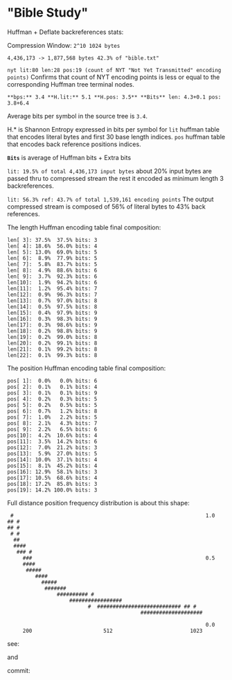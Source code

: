 # "Bible Study"

Huffman + Deflate backreferences stats:

Compression Window: ```2^10 1024 bytes``` 

```4,436,173 -> 1,877,568 bytes 42.3% of "bible.txt"```

```nyt lit:80 len:28 pos:19 (count of NYT "Not Yet Transmitted" encoding points)```
Confirms that count of NYT encoding points is less or equal to the 
corresponding Huffman tree terminal nodes. 

```**bps:** 3.4 **H.lit:** 5.1 **H.pos: 3.5** **Bits** len: 4.3+0.1 pos: 3.8+6.4```

Average bits per symbol in the source tree is ```3.4```.

H.* is Shannon Entropy expressed in bits per symbol for
```lit``` huffman table that encodes literal bytes and first 30 base length indices.
```pos``` huffman table that encodes back reference positions indices.

**```Bits```** is average of Huffman bits + Extra bits

```lit: 19.5% of total 4,436,173 input bytes```
about 20% input bytes are passed thru to compressed stream
the rest it encoded as minimum length 3 backreferences.

```lit: 56.3% ref: 43.7% of total 1,539,161 encoding points```
The output compressed stream is composed of 56% of literal bytes
to 43% back references.


The length Huffman encoding table final composition:
```
len[ 3]: 37.5%  37.5% bits: 3
len[ 4]: 18.6%  56.0% bits: 4
len[ 5]: 13.0%  69.0% bits: 5
len[ 6]:  8.9%  77.9% bits: 5
len[ 7]:  5.8%  83.7% bits: 5
len[ 8]:  4.9%  88.6% bits: 6
len[ 9]:  3.7%  92.3% bits: 6
len[10]:  1.9%  94.2% bits: 6
len[11]:  1.2%  95.4% bits: 7
len[12]:  0.9%  96.3% bits: 7
len[13]:  0.7%  97.0% bits: 8
len[14]:  0.5%  97.5% bits: 8
len[15]:  0.4%  97.9% bits: 9
len[16]:  0.3%  98.3% bits: 9
len[17]:  0.3%  98.6% bits: 9
len[18]:  0.2%  98.8% bits: 9
len[19]:  0.2%  99.0% bits: 8
len[20]:  0.2%  99.1% bits: 8
len[21]:  0.1%  99.2% bits: 8
len[22]:  0.1%  99.3% bits: 8
```

The position Huffman encoding table final composition:
```
pos[ 1]:  0.0%   0.0% bits: 6
pos[ 2]:  0.1%   0.1% bits: 4
pos[ 3]:  0.1%   0.1% bits: 9
pos[ 4]:  0.2%   0.3% bits: 5
pos[ 5]:  0.2%   0.5% bits: 5
pos[ 6]:  0.7%   1.2% bits: 8
pos[ 7]:  1.0%   2.2% bits: 5
pos[ 8]:  2.1%   4.3% bits: 7
pos[ 9]:  2.2%   6.5% bits: 6
pos[10]:  4.2%  10.6% bits: 4
pos[11]:  3.5%  14.2% bits: 6
pos[12]:  7.0%  21.2% bits: 3
pos[13]:  5.9%  27.0% bits: 5
pos[14]: 10.0%  37.1% bits: 4
pos[15]:  8.1%  45.2% bits: 4
pos[16]: 12.9%  58.1% bits: 3
pos[17]: 10.5%  68.6% bits: 4
pos[18]: 17.2%  85.8% bits: 3
pos[19]: 14.2% 100.0% bits: 3
```

Full distance position frequency distribution is about this shape:
```
 #                                                              1.0
## #                                                           
## #                                                           
 # #                                                           
  ##                                                           
  ####                                                         
   ### #                                                       
     ###                                                        0.5
     ####                                                      
      #####                                                    
         ####                                                  
           #####                                               
            #######                                            
                ########## #                                   
                    #################                          
                          #  ########################### ## #  
                                           ####################
                                                               
                                                                0.0
     200                       512                         1023
```
see: 

and

commit:
